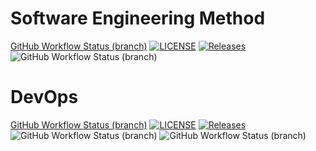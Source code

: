 # Software Engineering Method
[GitHub Workflow Status (branch)](https://img.shields.io/github/actions/workflow/status/aungkhantkyaw-55/DevOps/main.yml?branch=master)
[![LICENSE](https://img.shields.io/github/license/aungkhantkyaw-55/DevOps.svg?style=flat-square)](https://github.com/aungkhantkyaw-55/DevOps/blob/master/LICENSE)
[![Releases](https://img.shields.io/github/release/aungkhantkyaw-55/DevOps/all.svg?style=flat-square)](https://github.com/aungkhantkyaw-55/DevOps/releases)
![GitHub Workflow Status (branch)](https://img.shields.io/github/actions/workflow/status/aungkhantkyaw-55/DevOps/main.yml?branch=master)
# DevOps
[GitHub Workflow Status (branch)](https://img.shields.io/github/actions/workflow/status/aungkhantkyaw-55/DevOps/main.yml?branch=develop)
[![LICENSE](https://img.shields.io/github/license/aungkhantkyaw-55/DevOps.svg?style=flat-square)](https://github.com/aungkhantkyaw-55/DevOps/blob/develop/LICENSE)
[![Releases](https://img.shields.io/github/release/aungkhantkyaw-55/DevOps/all.svg?style=flat-square)](https://github.com/aungkhantkyaw-55/DevOps/releases)
![GitHub Workflow Status (branch)](https://img.shields.io/github/actions/workflow/status/aungkhantkyaw-55/DevOps/main.yml?branch=master)
![GitHub Workflow Status (branch)](https://img.shields.io/github/workflow/status/<aungkhantkyaw-55>/<DevOps>/<actions/workflows/main.yml>/<develop>?style=flat-square)